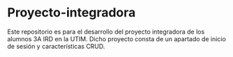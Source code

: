 # Proyecto-integradora
Este repositorio es para el desarrollo del proyecto integradora de los alumnos 3A IRD en la UTIM. Dicho proyecto consta de un apartado de inicio de sesión y características CRUD.
